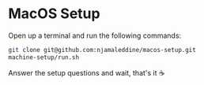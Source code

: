 # MacOS Setup

Open up a terminal and run the following commands:

```bash
git clone git@github.com:njamaleddine/macos-setup.git
machine-setup/run.sh
```

Answer the setup questions and wait, that's it ☕